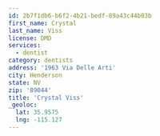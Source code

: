 ```yaml
---
id: 2b7f1db6-b6f2-4b21-bedf-89a43c44b03b
first_name: Crystal
last_name: Viss
license: DMD
services:
  - dentist
category: dentists
address: '1963 Via Delle Arti'
city: Henderson
state: NV
zip: '89044'
title: 'Crystal Viss'
_geoloc:
  lat: 35.9575
  lng: -115.127
---
```

